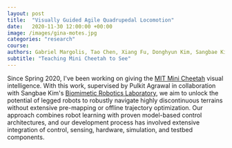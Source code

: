 ```yaml
---
layout: post
title:  "Visually Guided Agile Quadrupedal Locomotion"
date:   2020-11-30 12:00:00 +00:00
image: /images/gina-motes.jpg
categories: "research"
course: 
authors: Gabriel Margolis, Tao Chen, Xiang Fu, Donghyun Kim, Sangbae Kim, Pulkit Agrawal
subtitle: "Teaching Mini Cheetah to See"
---
```


Since Spring 2020, I've been working on giving the [MIT Mini Cheetah](https://www.youtube.com/watch?v=G6fMV1UPzkg) visual intelligence. With this work, supervised by Pulkit Agrawal in collaboration with Sangbae Kim's [Biomimetic Robotics Laboratory](https://biomimetics.mit.edu/), we aim to unlock the potential of legged robots to robustly navigate highly discontinuous terrains without extensive pre-mapping or offline trajectory optimization. Our approach combines robot learning with proven model-based control architectures, and our development process has involved extensive integration of control, sensing, hardware, simulation, and testbed components.